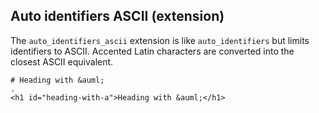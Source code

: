 ## Auto identifiers ASCII (extension)

The `auto_identifiers_ascii` extension is like
`auto_identifiers` but limits identifiers to ASCII.
Accented Latin characters are converted into the
closest ASCII equivalent.

```````````````````````````````` example
# Heading with &auml;
.
<h1 id="heading-with-a">Heading with &auml;</h1>
````````````````````````````````
